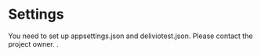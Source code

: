 # Settings
You need to set up appsettings.json and deliviotest.json. Please contact the project owner.
.
